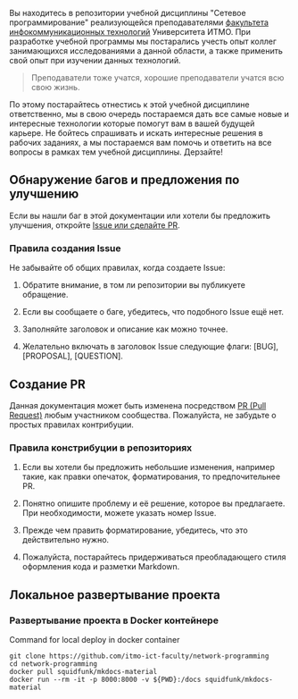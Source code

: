 Вы находитесь в репозитории учебной дисциплины "Сетевое программирование" реализующейся преподавателями [факультета инфокоммуникационных технологий](https://fict.itmo.ru) Университета ИТМО. При разработке учебной программы мы постарались учесть опыт коллег занимающихся исследованиями а данной области, а также применить свой опыт при изучении данных технологий.

> Преподаватели тоже учатся, хорошие преподаватели учатся всю свою жизнь.

По этому постарайтесь отнестись к этой учебной дисциплине ответственно, мы в свою очередь постараемся дать все самые новые и интересные технологии которые помогут вам в вашей будущей карьере. Не бойтесь спрашивать и искать интересные решения в рабочих заданиях, а мы постараемся вам помочь и ответить на все вопросы в рамках тем учебной дисциплины. 
Дерзайте! 

## Обнаружение багов и предложения по улучшению

Если вы нашли баг в этой документации или хотели бы предложить улучшения, откройте [Issue или сделайте PR](https://docs.github.com/desktop/contributing-and-collaborating-using-github-desktop/creating-an-issue-or-pull-request).

### Правила создания Issue

Не забывайте об общих правилах, когда создаете Issue:

1. Обратите внимание, в том ли репозитории вы публикуете обращение.

2. Если вы сообщаете о баге, убедитесь, что подобного Issue ещё нет.

3. Заполняйте заголовок и описание как можно точнее.

4. Желательно включать в заголовок Issue следующие флаги: [BUG], [PROPOSAL], [QUESTION].


## Создание PR

Данная документация может быть изменена посредством [PR (Pull Request)](https://docs.github.com/github/collaborating-with-issues-and-pull-requests/creating-a-pull-request) любым участником сообщества. Пожалуйста, не забудьте о простых правилах контрибуции.

### Правила констрибуции в репозиториях

1. Если вы хотели бы предложить небольшие изменения, например такие, как правки опечаток, форматирования, то предпочительнее PR.

2. Понятно опишите проблему и её решение, которое вы предлагаете. При необходимости, можете указать номер Issue.

3. Прежде чем править форматирование, убедитесь, что это действительно нужно.

4. Пожалуйста, постарайтесь придерживаться преобладающего стиля оформления кода и разметки Markdown.

## Локальное развертывание проекта
### Развертывание проекта в Docker контейнере

Command for local deploy in docker container
```
git clone https://github.com/itmo-ict-faculty/network-programming
cd network-programming
docker pull squidfunk/mkdocs-material
docker run --rm -it -p 8000:8000 -v ${PWD}:/docs squidfunk/mkdocs-material
```